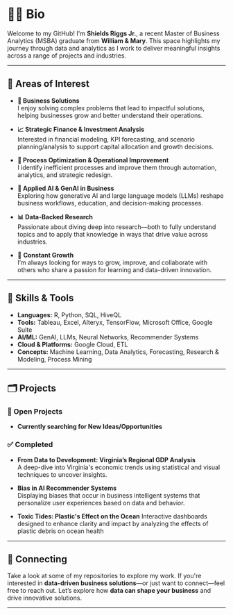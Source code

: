 # 👨‍💻 Bio
Welcome to my GitHub! I'm **Shields Riggs Jr.**, a recent Master of Business Analytics (MSBA) graduate from **William & Mary**. This space highlights my journey through data and analytics as I work to deliver meaningful insights across a range of projects and industries.

---

## 📌 Areas of Interest

- **🧩 Business Solutions**  
  I enjoy solving complex problems that lead to impactful solutions, helping businesses grow and better understand their operations.

- **📈 Strategic Finance & Investment Analysis**  
  Interested in financial modeling, KPI forecasting, and scenario planning/analysis to support capital allocation and growth decisions.

- **🔁 Process Optimization & Operational Improvement**  
  I identify inefficient processes and improve them through automation, analytics, and strategic redesign.

- **🤖 Applied AI & GenAI in Business**  
  Exploring how generative AI and large language models (LLMs) reshape business workflows, education, and decision-making processes.

- **📊 Data-Backed Research**  
  Passionate about diving deep into research—both to fully understand topics and to apply that knowledge in ways that drive value across industries.

- 🌱 **Constant Growth**  
  I’m always looking for ways to grow, improve, and collaborate with others who share a passion for learning and data-driven innovation.
  
---

## 🧠 Skills & Tools

- **Languages:** R, Python, SQL, HiveQL
- **Tools:** Tableau, Excel, Alteryx, TensorFlow, Microsoft Office, Google Suite
- **AI/ML:** GenAI, LLMs, Neural Networks, Recommender Systems
- **Cloud & Platforms:** Google Cloud, ETL
- **Concepts:** Machine Learning, Data Analytics, Forecasting, Research & Modeling, Process Mining

---

## 🗂 Projects

### 🚧 Open Projects
- **Currently searching for New Ideas/Opportunities**  

### ✅ Completed
- **From Data to Development: Virginia’s Regional GDP Analysis**  
  A deep-dive into Virginia's economic trends using statistical and visual techniques to uncover insights.
  
- **Bias in AI Recommender Systems**  
  Displaying biases that occur in business intelligent systems that personalize user experiences based on data and behavior.
  
- **Toxic Tides: Plastic's Effect on the Ocean**
  Interactive dashboards designed to enhance clarity and impact by analyzing the effects of plastic debris on ocean health
---

## 🤝 Connecting

Take a look at some of my repositories to explore my work. If you're interested in **data-driven business solutions**—or just want to connect—feel free to reach out.
Let’s explore how **data can shape your business** and drive innovative solutions.

---

